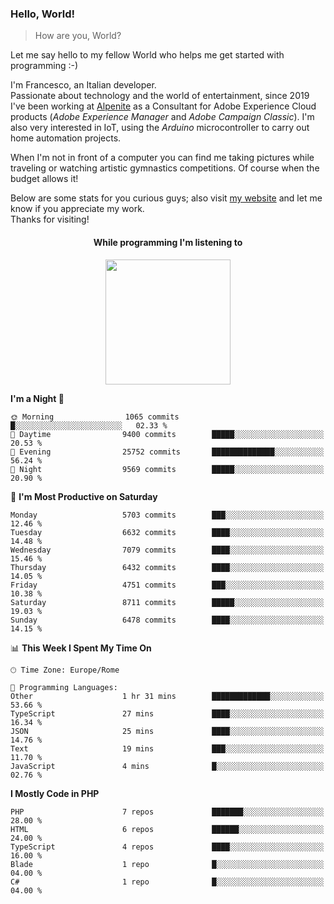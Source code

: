 ### Hello, World!

> How are you, World?

Let me say hello to my fellow World who helps me get started with programming :-)

I'm Francesco, an Italian developer.  
Passionate about technology and the world of entertainment, since 2019 I've been working at [Alpenite](https://www.alpenite.com) as a Consultant for Adobe Experience Cloud products (*Adobe Experience Manager* and *Adobe Campaign Classic*). I'm also very interested in IoT, using the *Arduino* microcontroller to carry out home automation projects.

When I'm not in front of a computer you can find me taking pictures while traveling or watching artistic gymnastics competitions. Of course when the budget allows it!

Below are some stats for you curious guys; also visit [my website](https://www.francescorega.eu) and let me know if you appreciate my work.  
Thanks for visiting!

<div align="center">
  <h4>While programming I'm listening to</h4>
  <a href="https://apps.francescorega.eu/now-playing/11147232609" target="_blank"><img src="https://apps.francescorega.eu/now-playing/11147232609" width="200"></a>
</div>

<!--START_SECTION:waka-->
**I'm a Night 🦉** 

```text
🌞 Morning                1065 commits        █░░░░░░░░░░░░░░░░░░░░░░░░   02.33 % 
🌆 Daytime                9400 commits        █████░░░░░░░░░░░░░░░░░░░░   20.53 % 
🌃 Evening                25752 commits       ██████████████░░░░░░░░░░░   56.24 % 
🌙 Night                  9569 commits        █████░░░░░░░░░░░░░░░░░░░░   20.90 % 
```
📅 **I'm Most Productive on Saturday** 

```text
Monday                   5703 commits        ███░░░░░░░░░░░░░░░░░░░░░░   12.46 % 
Tuesday                  6632 commits        ████░░░░░░░░░░░░░░░░░░░░░   14.48 % 
Wednesday                7079 commits        ████░░░░░░░░░░░░░░░░░░░░░   15.46 % 
Thursday                 6432 commits        ████░░░░░░░░░░░░░░░░░░░░░   14.05 % 
Friday                   4751 commits        ███░░░░░░░░░░░░░░░░░░░░░░   10.38 % 
Saturday                 8711 commits        █████░░░░░░░░░░░░░░░░░░░░   19.03 % 
Sunday                   6478 commits        ████░░░░░░░░░░░░░░░░░░░░░   14.15 % 
```


📊 **This Week I Spent My Time On** 

```text
🕑︎ Time Zone: Europe/Rome

💬 Programming Languages: 
Other                    1 hr 31 mins        █████████████░░░░░░░░░░░░   53.66 % 
TypeScript               27 mins             ████░░░░░░░░░░░░░░░░░░░░░   16.34 % 
JSON                     25 mins             ████░░░░░░░░░░░░░░░░░░░░░   14.76 % 
Text                     19 mins             ███░░░░░░░░░░░░░░░░░░░░░░   11.70 % 
JavaScript               4 mins              █░░░░░░░░░░░░░░░░░░░░░░░░   02.76 % 
```

**I Mostly Code in PHP** 

```text
PHP                      7 repos             ███████░░░░░░░░░░░░░░░░░░   28.00 % 
HTML                     6 repos             ██████░░░░░░░░░░░░░░░░░░░   24.00 % 
TypeScript               4 repos             ████░░░░░░░░░░░░░░░░░░░░░   16.00 % 
Blade                    1 repo              █░░░░░░░░░░░░░░░░░░░░░░░░   04.00 % 
C#                       1 repo              █░░░░░░░░░░░░░░░░░░░░░░░░   04.00 % 
```




<!--END_SECTION:waka-->
